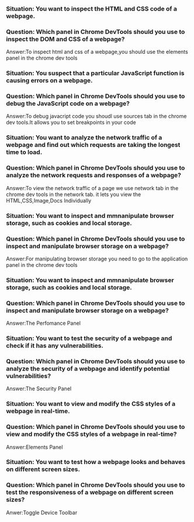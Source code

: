 ### Situation: You want to inspect the HTML and CSS code of a webpage.
### Question: Which panel in Chrome DevTools should you use to inspect the DOM and CSS of a webpage?

Answer:To inspect html and css of a webpage,you should use the elements panel in the chrome dev tools

### Situation: You suspect that a particular JavaScript function is causing errors on a webpage.
### Question: Which panel in Chrome DevTools should you use to debug the JavaScript code on a webpage?

Answer:To debug javacript code you shoudl use sources tab in the chrome dev tools.It allows you to set
breakpoints in your code

### Situation: You want to analyze the network traffic of a webpage and find out which requests are taking the longest time to load.
### Question: Which panel in Chrome DevTools should you use to analyze the network requests and responses of a webpage?

Answer:To view the network traffic of a page we use network tab in the chrome dev tools in the network tab.
it lets you view the HTML,CSS,Image,Docs Individually 

### Situation: You want to inspect and mmnanipulate browser storage, such as cookies and local storage.
### Question: Which panel in Chrome DevTools should you use to inspect and manipulate browser storage on a webpage?
Answer:For manipulating browser storage you need to go to the application panel in the chrome dev tools

### Situation: You want to inspect and mmnanipulate browser storage, such as cookies and local storage.
### Question: Which panel in Chrome DevTools should you use to inspect and manipulate browser storage on a webpage?
Answer:The Perfomance Panel

### Situation: You want to test the security of a webpage and check if it has any vulnerabilities.
### Question: Which panel in Chrome DevTools should you use to analyze the security of a webpage and identify potential vulnerabilities?
Answer:The Security Panel

### Situation: You want to view and modify the CSS styles of a webpage in real-time.
### Question: Which panel in Chrome DevTools should you use to view and modify the CSS styles of a webpage in real-time?
Answer:Elements Panel

### Situation: You want to test how a webpage looks and behaves on different screen sizes.
### Question: Which panel in Chrome DevTools should you use to test the responsiveness of a webpage on different screen sizes?
Anwer:Toggle Device Toolbar